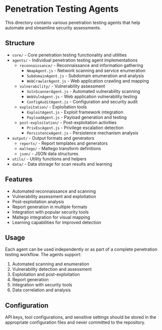 # Penetration Testing Agents

This directory contains various penetration testing agents that help automate and streamline security assessments.

## Structure

- `core/` - Core penetration testing functionality and utilities
- `agents/` - Individual penetration testing agent implementations
  - `reconnaissance/` - Reconnaissance and information gathering
    - `NmapAgent.js` - Network scanning and service enumeration
    - `SubdomainAgent.js` - Subdomain enumeration and analysis
    - `WebCrawlerAgent.js` - Web application crawling and mapping
  - `vulnerability/` - Vulnerability assessment
    - `VulnScannerAgent.js` - Automated vulnerability scanning
    - `WebVulnAgent.js` - Web application vulnerability testing
    - `ConfigAuditAgent.js` - Configuration and security audit
  - `exploitation/` - Exploitation tools
    - `ExploitAgent.js` - Exploit framework integration
    - `PayloadAgent.js` - Payload generation and testing
  - `post-exploitation/` - Post-exploitation activities
    - `PrivEscAgent.js` - Privilege escalation detection
    - `PersistenceAgent.js` - Persistence mechanism analysis
- `output/` - Output formats and generators
  - `reports/` - Report templates and generators
  - `maltego/` - Maltego transform definitions
  - `json/` - JSON data structures
- `utils/` - Utility functions and helpers
- `data/` - Data storage for scan results and learning

## Features

- Automated reconnaissance and scanning
- Vulnerability assessment and exploitation
- Post-exploitation analysis
- Report generation in multiple formats
- Integration with popular security tools
- Maltego integration for visual mapping
- Learning capabilities for improved detection

## Usage

Each agent can be used independently or as part of a complete penetration testing workflow. The agents support:

1. Automated scanning and enumeration
2. Vulnerability detection and assessment
3. Exploitation and post-exploitation
4. Report generation
5. Integration with security tools
6. Data correlation and analysis

## Configuration

API keys, tool configurations, and sensitive settings should be stored in the appropriate configuration files and never committed to the repository. 